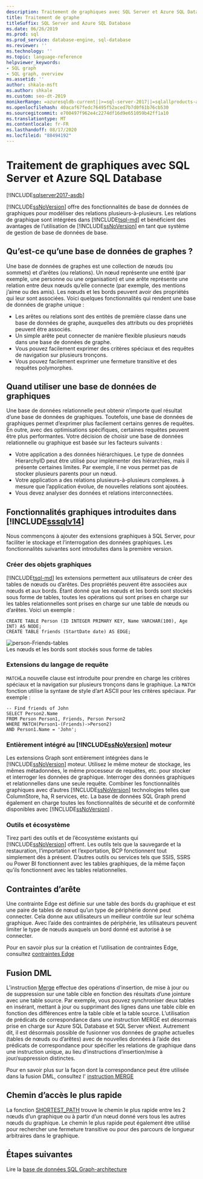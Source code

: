 ```yaml
---
description: Traitement de graphiques avec SQL Server et Azure SQL Database
title: Traitement de graphe
titleSuffix: SQL Server and Azure SQL Database
ms.date: 06/26/2019
ms.prod: sql
ms.prod_service: database-engine, sql-database
ms.reviewer: ''
ms.technology: ''
ms.topic: language-reference
helpviewer_keywords:
- SQL graph
- SQL graph, overview
ms.assetid: ''
author: shkale-msft
ms.author: shkale
ms.custom: seo-dt-2019
monikerRange: =azuresqldb-current||>=sql-server-2017||=sqlallproducts-allversions||>=sql-server-linux-2017||=azuresqldb-mi-current
ms.openlocfilehash: 40acaf67fedc76495f52aced7b7d0f61b76cb530
ms.sourcegitcommit: e700497f962e4c2274df16d9e651059b42ff1a10
ms.translationtype: MT
ms.contentlocale: fr-FR
ms.lasthandoff: 08/17/2020
ms.locfileid: "88494192"
---
```

# <a name="graph-processing-with-sql-server-and-azure-sql-database"></a>Traitement de graphiques avec SQL Server et Azure SQL Database
[!INCLUDE[sqlserver2017-asdb](../../includes/applies-to-version/sqlserver2017-asdb.md)]

[!INCLUDE[ssNoVersion](../../includes/ssnoversion-md.md)] offre des fonctionnalités de base de données de graphiques pour modéliser des relations plusieurs-à-plusieurs. Les relations de graphique sont intégrées dans [!INCLUDE[tsql-md](../../includes/tsql-md.md)] et bénéficient des avantages de l’utilisation de [!INCLUDE[ssNoVersion](../../includes/ssnoversion-md.md)] en tant que système de gestion de base de données de base.


## <a name="what-is-a-graph-database"></a>Qu’est-ce qu’une base de données de graphes ?  
Une base de données de graphes est une collection de nœuds (ou sommets) et d’arêtes (ou relations). Un nœud représente une entité (par exemple, une personne ou une organisation) et une arête représente une relation entre deux nœuds qu’elle connecte (par exemple, des mentions j’aime ou des amis). Les nœuds et les bords peuvent avoir des propriétés qui leur sont associées. Voici quelques fonctionnalités qui rendent une base de données de graphe unique :  
-    Les arêtes ou relations sont des entités de première classe dans une base de données de graphe, auxquelles des attributs ou des propriétés peuvent être associés. 
-    Un simple arête peut connecter de manière flexible plusieurs nœuds dans une base de données de graphe.
-    Vous pouvez facilement exprimer des critères spéciaux et des requêtes de navigation sur plusieurs tronçons.
-    Vous pouvez facilement exprimer une fermeture transitive et des requêtes polymorphes.

## <a name="when-to-use-a-graph-database"></a>Quand utiliser une base de données de graphiques

Une base de données relationnelle peut obtenir n’importe quel résultat d’une base de données de graphiques. Toutefois, une base de données de graphiques permet d’exprimer plus facilement certains genres de requêtes. En outre, avec des optimisations spécifiques, certaines requêtes peuvent être plus performantes. Votre décision de choisir une base de données relationnelle ou graphique est basée sur les facteurs suivants :  
-    Votre application a des données hiérarchiques. Le type de données HierarchyID peut être utilisé pour implémenter des hiérarchies, mais il présente certaines limites. Par exemple, il ne vous permet pas de stocker plusieurs parents pour un nœud.
-    Votre application a des relations plusieurs-à-plusieurs complexes. à mesure que l’application évolue, de nouvelles relations sont ajoutées.
-    Vous devez analyser des données et relations interconnectées.

## <a name="graph-features-introduced-in-sssqlv14"></a>Fonctionnalités graphiques introduites dans [!INCLUDE[sssqlv14](../../includes/sssqlv14-md.md)] 
Nous commençons à ajouter des extensions graphiques à SQL Server, pour faciliter le stockage et l’interrogation des données graphiques. Les fonctionnalités suivantes sont introduites dans la première version. 


### <a name="create-graph-objects"></a>Créer des objets graphiques
[!INCLUDE[tsql-md](../../includes/tsql-md.md)] les extensions permettent aux utilisateurs de créer des tables de nœuds ou d’arêtes. Des propriétés peuvent être associées aux nœuds et aux bords. Étant donné que les nœuds et les bords sont stockés sous forme de tables, toutes les opérations qui sont prises en charge sur les tables relationnelles sont prises en charge sur une table de nœuds ou d’arêtes. Voici un exemple :  

```   
CREATE TABLE Person (ID INTEGER PRIMARY KEY, Name VARCHAR(100), Age INT) AS NODE;
CREATE TABLE friends (StartDate date) AS EDGE;
```   

![person-Friends-tables](../../relational-databases/graphs/media/person-friends-tables.png "Nœud Person et tables de bord des amis")  
Les nœuds et les bords sont stockés sous forme de tables  

### <a name="query-language-extensions"></a>Extensions du langage de requête  
`MATCH`La nouvelle clause est introduite pour prendre en charge les critères spéciaux et la navigation sur plusieurs tronçons dans le graphique. La `MATCH` fonction utilise la syntaxe de style d’art ASCII pour les critères spéciaux. Par exemple :  

```   
-- Find friends of John
SELECT Person2.Name 
FROM Person Person1, Friends, Person Person2
WHERE MATCH(Person1-(Friends)->Person2)
AND Person1.Name = 'John';
```   
 
### <a name="fully-integrated-in-ssnoversion-engine"></a>Entièrement intégré au [!INCLUDE[ssNoVersion](../../includes/ssnoversion-md.md)] moteur 
Les extensions Graph sont entièrement intégrées dans le [!INCLUDE[ssNoVersion](../../includes/ssnoversion-md.md)] moteur. Utilisez le même moteur de stockage, les mêmes métadonnées, le même processeur de requêtes, etc. pour stocker et interroger les données de graphique. Interroger des données graphiques et relationnelles dans une seule requête. Combiner les fonctionnalités graphiques avec d’autres [!INCLUDE[ssNoVersion](../../includes/ssnoversion-md.md)] technologies telles que ColumnStore, ha, R services, etc. La base de données SQL Graph prend également en charge toutes les fonctionnalités de sécurité et de conformité disponibles avec [!INCLUDE[ssNoVersion](../../includes/ssnoversion-md.md)] .
 
### <a name="tooling-and-ecosystem"></a>Outils et écosystème

Tirez parti des outils et de l’écosystème existants qui [!INCLUDE[ssNoVersion](../../includes/ssnoversion-md.md)] offrent. Les outils tels que la sauvegarde et la restauration, l’importation et l’exportation, BCP fonctionnent tout simplement dès à présent. D’autres outils ou services tels que SSIS, SSRS ou Power BI fonctionnent avec les tables graphiques, de la même façon qu’ils fonctionnent avec les tables relationnelles.

## <a name="edge-constraints"></a>Contraintes d’arête
Une contrainte Edge est définie sur une table des bords du graphique et est une paire de tables de nœud qu’un type de périphérie donné peut connecter. Cela donne aux utilisateurs un meilleur contrôle sur leur schéma graphique. Avec l’aide des contraintes de périphérie, les utilisateurs peuvent limiter le type de nœuds auxquels un bord donné est autorisé à se connecter. 

Pour en savoir plus sur la création et l’utilisation de contraintes Edge, consultez [contraintes Edge](../../relational-databases/tables/graph-edge-constraints.md)

## <a name="merge-dml"></a>Fusion DML 
L’instruction [Merge](../../t-sql/statements/merge-transact-sql.md) effectue des opérations d’insertion, de mise à jour ou de suppression sur une table cible en fonction des résultats d’une jointure avec une table source. Par exemple, vous pouvez synchroniser deux tables en insérant, mettant à jour ou supprimant des lignes dans une table cible en fonction des différences entre la table cible et la table source. L’utilisation de prédicats de correspondance dans une instruction MERGE est désormais prise en charge sur Azure SQL Database et SQL Server vNext. Autrement dit, il est désormais possible de fusionner vos données de graphe actuelles (tables de nœuds ou d’arêtes) avec de nouvelles données à l’aide des prédicats de correspondance pour spécifier les relations de graphique dans une instruction unique, au lieu d’instructions d’insertion/mise à jour/suppression distinctes.

Pour en savoir plus sur la façon dont la correspondance peut être utilisée dans la fusion DML, consultez l' [instruction MERGE](../../t-sql/statements/merge-transact-sql.md)

## <a name="shortest-path"></a>Chemin d’accès le plus rapide
La fonction [SHORTEST_PATH](./sql-graph-shortest-path.md) trouve le chemin le plus rapide entre les 2 nœuds d’un graphique ou à partir d’un nœud donné vers tous les autres nœuds du graphique. Le chemin le plus rapide peut également être utilisé pour rechercher une fermeture transitive ou pour des parcours de longueur arbitraires dans le graphique. 

 ## <a name="next-steps"></a>Étapes suivantes  
Lire la [base de données SQL Graph-architecture](./sql-graph-architecture.md)
   

